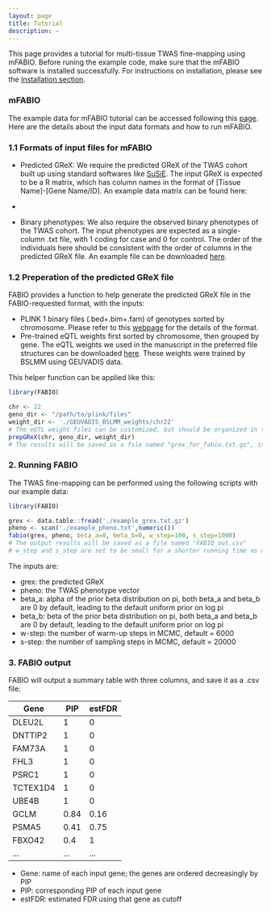 ```yaml
---
layout: page
title: Tutorial
description: ~
---
```

This page provides a tutorial for multi-tissue TWAS fine-mapping using mFABIO. Before runing the example code, make sure that the mFABIO software is installed successfully. For instructions on installation, please see the [Installation section](https://superggbond.github.io/mFABIO/documentation/02_Installation.html).

### mFABIO
The example data for mFABIO tutorial can be accessed following this [page](https://superggbond.github.io/mFABIO/documentation/03_Data.html). Here are the details about the input data formats and how to run mFABIO. 

### 1.1 Formats of input files for mFABIO
* Predicted GReX: We require the predicted GReX of the TWAS cohort built up using standard softwares like [SuSiE](https://github.com/stephenslab/susieR). The input GReX is expected to be a R matrix, which has column names in the format of [Tissue Name]-[Gene Name/ID]. An example data matrix can be found here:
* 

* Binary phenotypes: We also require the observed binary phenotypes of the TWAS cohort. The input phenotypes are expected as a single-column .txt file, with 1 coding for case and 0 for control. The order of the individuals here should be consistent with the order of columns in the predicted GReX file. An example file can be downloaded [here](https://www.dropbox.com/scl/fo/fxynm8uvedgvy7ni6hcbt/AAfTQVo89s78DsRNwpBH3lU?dl=0&e=2&preview=example_pheno.txt&rlkey=nbqwrdi2r5y1bbojzf7z8ev7h&st=yz28n4nj).

### 1.2 Preperation of the predicted GReX file
FABIO provides a function to help generate the predicted GReX file in the FABIO-requested format, with the inputs:
* PLINK 1 binary files (.bed+.bim+.fam) of genotypes sorted by chromosome. Please refer to this [webpage](https://www.cog-genomics.org/plink/2.0/input#bed) for the details of the format.
* Pre-trained eQTL weights first sorted by chromosome, then grouped by gene. The eQTL weights we used in the manuscript in the preferred file structures can be downloaded [here](https://www.dropbox.com/scl/fo/fxynm8uvedgvy7ni6hcbt/AAfTQVo89s78DsRNwpBH3lU?dl=0&e=1&preview=GEUVADIS_BSLMM_weights.zip&rlkey=nbqwrdi2r5y1bbojzf7z8ev7h&st=yz28n4nj). These weights were trained by BSLMM using GEUVADIS data.

This helper function can be applied like this:
```r
library(FABIO)

chr <- 22
geno_dir <- "/path/to/plink/files"
weight_dir <- './GEUVADIS_BSLMM_weights/chr22'
# The eQTL weight files can be customized, but should be organized in the same format and file structures as our example files.
prepGReX(chr, geno_dir, weight_dir)
# The results will be saved as a file named "grex_for_fabio.txt.gz", in the format illustrated in the section 1.1 above.
```

### 2. Running FABIO
The TWAS fine-mapping can be performed using the following scripts with our example data:
```r
library(FABIO)

grex <- data.table::fread('./example_grex.txt.gz')
pheno <- scan('./example_pheno.txt',numeric())
fabio(grex, pheno, beta_a=0, beta_b=0, w_step=100, s_step=1000)
# The output results will be saved as a file named "FABIO_out.csv"
# w_step and s_step are set to be small for a shorter running time as an example here
```
The inputs are:
- grex: the predicted GReX
- pheno: the TWAS phenotype vector
- beta_a: alpha of the prior beta distribution on pi, both beta_a and beta_b are 0 by default, leading to the default uniform prior on log pi
- beta_b: beta of the prior beta distribution on pi, both beta_a and beta_b are 0 by default, leading to the default uniform prior on log pi
- w-step: the number of warm-up steps in MCMC, default = 6000
- s-step: the number of sampling steps in MCMC, default = 20000

### 3. FABIO output
FABIO will output a summary table with three columns, and save it as a .csv file:

|Gene|PIP|estFDR|
|---|---|---|
|DLEU2L|1|0|
|DNTTIP2|1|0|
|FAM73A|1|0|
|FHL3|1|0|
|PSRC1|1|0|
|TCTEX1D4|1|0|
|UBE4B|1|0|
|GCLM|0.84|0.16|
|PSMA5|0.41|0.75|
|FBXO42|0.4|1|
|...|...|...|

- Gene: name of each input gene; the genes are ordered decreasingly by PIP
- PIP: corresponding PIP of each input gene
- estFDR: estimated FDR using that gene as cutoff
